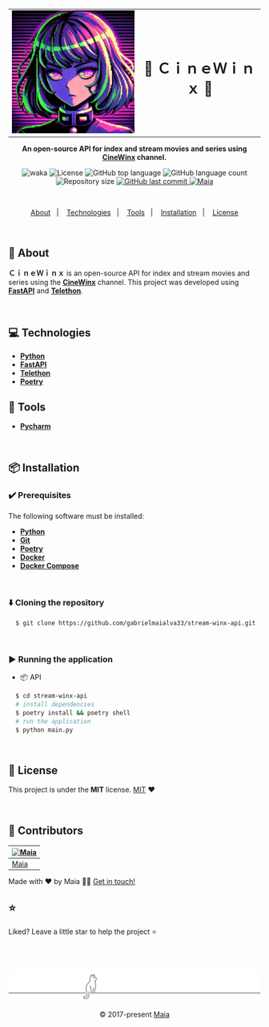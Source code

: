 <table style="width:100%" align="center" border="0">
  <tr align="center">
    <td><img src=".github/assets/logo.png" alt="winx" width="300"></td>
    <td><h1>🎥 ＣｉｎｅＷｉｎｘ 📼</h1></td>
  </tr>
</table>

<p align="center">
  <strong>An open-source API for index and stream movies and series using <a href="https://t.me/cinewinxy">CineWinx</a> channel.</strong>
</p>

<p align="center">
  <img src="https://wakatime.com/badge/user/e61842d0-c588-4586-96a3-f0448a434be4/project/38993c0e-2ee1-432e-b42f-6aca75d32bc6.svg" alt="waka" />
  <img src="https://img.shields.io/github/license/gabrielmaialva33/stream-winx-api?color=00b8d3?style=flat&logo=appveyor" alt="License" />
  <img src="https://img.shields.io/github/languages/top/gabrielmaialva33/stream-winx-api?style=flat&logo=appveyor" alt="GitHub top language" >
  <img src="https://img.shields.io/github/languages/count/gabrielmaialva33/stream-winx-api?style=flat&logo=appveyor" alt="GitHub language count" >
  <img src="https://img.shields.io/github/repo-size/gabrielmaialva33/stream-winx-api?style=flat&logo=appveyor" alt="Repository size" >
  <a href="https://github.com/gabrielmaialva33/stream-winx-api/commits/master">
    <img src="https://img.shields.io/github/last-commit/gabrielmaialva33/stream-winx-api?style=flat&logo=appveyor" alt="GitHub last commit" >
    <img src="https://img.shields.io/badge/made%20by-Maia-15c3d6?style=flat&logo=appveyor" alt="Maia" >  
  </a>
</p>

<br>

<p align="center">
  <a href="#bookmark-about">About</a>&nbsp;&nbsp;&nbsp;|&nbsp;&nbsp;&nbsp;
  <a href="#computer-technologies">Technologies</a>&nbsp;&nbsp;&nbsp;|&nbsp;&nbsp;&nbsp;
  <a href="#wrench-tools">Tools</a>&nbsp;&nbsp;&nbsp;|&nbsp;&nbsp;&nbsp;
  <a href="#package-installation">Installation</a>&nbsp;&nbsp;&nbsp;|&nbsp;&nbsp;&nbsp;
  <a href="#memo-license">License</a>
</p>

<br>

## :bookmark: About

**ＣｉｎｅＷｉｎｘ** is an open-source API for index and stream movies and
series using the **[CineWinx](https://t.me/cinewinxy)** channel.
This project was developed using **[FastAPI](https://fastapi.tiangolo.com/)**
and **[Telethon](https://docs.telethon.dev/en/latest/)**.

<br>

## :computer: Technologies

- **[Python](https://www.python.org/)**
- **[FastAPI](https://fastapi.tiangolo.com/)**
- **[Telethon](https://docs.telethon.dev/en/latest/)**
- **[Poetry](https://python-poetry.org/)**
  <br>

## :wrench: Tools

- **[Pycharm](https://www.jetbrains.com/pt-br/pycharm/)**

<br>

## :package: Installation

### :heavy_check_mark: **Prerequisites**

The following software must be installed:

- **[Python](https://www.python.org/)**
- **[Git](https://git-scm.com/)**
- **[Poetry](https://python-poetry.org/)**
- **[Docker](https://www.docker.com/)**
- **[Docker Compose](https://docs.docker.com/compose/)**

<br>

### :arrow_down: **Cloning the repository**

```sh
  $ git clone https://github.com/gabrielmaialva33/stream-winx-api.git
```

<br>

### :arrow_forward: **Running the application**

- :package: API

```sh
  $ cd stream-winx-api
  # install dependencies
  $ poetry install && poetry shell
  # run the application
  $ python main.py
```

<br>

## :memo: License

This project is under the **MIT** license. [MIT](./LICENSE) ❤️

<br>

## :rocket: **Contributors**

| [![Maia](https://avatars.githubusercontent.com/u/26732067?size=100)](https://github.com/gabrielmaialva33) |
|-----------------------------------------------------------------------------------------------------------|
| [Maia](https://github.com/gabrielmaialva33)                                                               |

Made with ❤️ by Maia 👋🏽 [Get in touch!](https://t.me/mrootx)

## :star:

Liked? Leave a little star to help the project ⭐

<br/>
<br/>

<p align="center"><img src="https://raw.githubusercontent.com/gabrielmaialva33/gabrielmaialva33/master/assets/gray0_ctp_on_line.svg?sanitize=true" /></p>
<p align="center">&copy; 2017-present <a href="https://github.com/gabrielmaialva33/" target="_blank">Maia</a>
